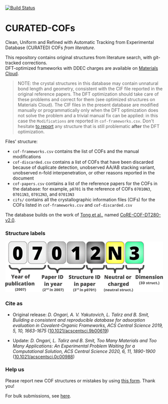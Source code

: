 [![Build Status](https://github.com/danieleongari/CURATED-COFs/workflows/ci/badge.svg)](https://github.com/danieleongari/CURATED-COFs/actions)

# CURATED-COFs
Clean, Uniform and Refined with Automatic Tracking from Experimental Database (CURATED) COFs *from literature*.

This repository contains original structures from literature search, with git-tracked corrections. \
DFT-optimized frameworks with DDEC charges are available on [Materials Cloud](https://www.materialscloud.org/discover/curated-cofs).

> NOTE: the crystal structures in this database may contain unnatural bond length and geometry, consistent with the CIF file reported in the original reference papers.
The DFT optimization should take care of these problems and correct for them (see optimized structures on Materials Cloud).
The CIF files in the present database are modified manually or programmatically only when the DFT optimization does not solve the problem and a trivial manual fix can be applied: in this case the `Modifications` are reported in `cof-frameworks.csv`. Don't hesitate [to report](https://forms.gle/gQpjcSEHjoJpqira8) any structure that is still problematic **after** the DFT optimization.

Files' structure:
* `cof-frameworks.csv` contains the list of COFs and the manual modifications
* `cof-discarded.csv` contains a list of COFs that have been discarded because of duplicate detection, unobserved AA/AB stacking variant, unobserved n-fold interpenetration, or other reasons reported in the document
* `cof-papers.csv` contains a list of the reference papers for the COFs in the database: for example, `p0701` is the reference of COFs `07010N3`, `07011N3`, `07012N3`, and `07013N3`
* `cifs/` contains all the crystallographic information files (CIFs) for the COFs listed in `cof-frameworks.csv` and `cof-discarded.csv`

The database builds on the work of [Tong et al.](https://doi.org/10.1021/acs.jpcc.8b04742), named [CoRE-COF-DT280-v2.0](https://github.com/core-cof/CoRE-COF-Database/tree/2c1419d1f3c0d6eccce4306728cfe151c6b2ee08).

### Structure labels
![Structure labels](images/figure1.gif)

### Cite as
* Original release: *D. Ongari, A. V. Yakutovich, L. Talirz and B. Smit, Building a consistent and reproducible database for adsorption evaluation in Covalent-Organic Frameworks, ACS Central Science 2019, 5, 10, 1663-1675* ([10.1021/acscentsci.9b00619](https://doi.org/10.1021/acscentsci.9b00619))

* Update: *D. Ongari, L. Talirz and B. Smit, Too Many Materials and Too Many Applications: An Experimental Problem Waiting for a Computational Solution, ACS Central Science 2020, 6, 11, 1890-1900* ([10.1021/acscentsci.0c00988](https://doi.org/10.1021/acscentsci.0c00988))

### Help us
Please report new COF structures or mistakes by using [this form](https://forms.gle/gQpjcSEHjoJpqira8). Thank you!

For bulk submissions, see [here](CONTRIBUTING.md).
